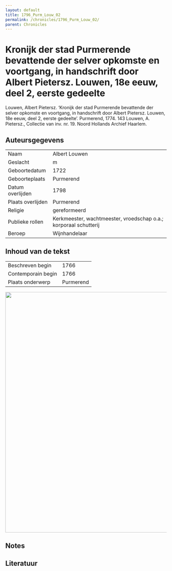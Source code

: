 ```yaml
---
layout: default
title: 1796_Purm_Louw_02
permalink: /chronicles/1796_Purm_Louw_02/
parent: Chronicles
--- 
```



# Kronijk der stad Purmerende bevattende der selver opkomste en voortgang, in handschrift door Albert Pietersz. Louwen, 18e eeuw, deel 2, eerste gedeelte 

Louwen, Albert Pietersz. ‘Kronijk der stad Purmerende bevattende der selver opkomste en voortgang, in handschrift door Albert Pietersz. Louwen, 18e eeuw, deel 2, eerste gedeelte’. Purmerend, 1774. 143 Louwen, A. Pietersz., Collectie van inv. nr. 19. Noord Hollands Archief Haarlem. 

## Auteursgegevens 

| | | 
| --------------- | --------------- | 
| Naam | Albert Louwen | 
| Geslacht | m | 
 | Geboortedatum | 1722 | 
| Geboorteplaats | Purmerend | 
| Datum overlijden | 1798 | 
| Plaats overlijden | Purmerend | 
| Religie | gereformeerd | 
| Publieke rollen | Kerkmeester, wachtmeester, vroedschap o.a.; korporaal schutterij | 
| Beroep | Wijnhandelaar | 

## Inhoud van de tekst 

| | | 
| --------------- | --------------- | 
| Beschreven begin | 1766 | 
| Contemporain begin | 1766 | 
| Plaats onderwerp | Purmerend | 

[<img src="..\..\barplots_chronicles\1796_Purm_Louw_02.jpg" width="750"/>](..\..\barplots_chronicles\1796_Purm_Louw_02.jpg) 

## Notes 

## Literatuur 

